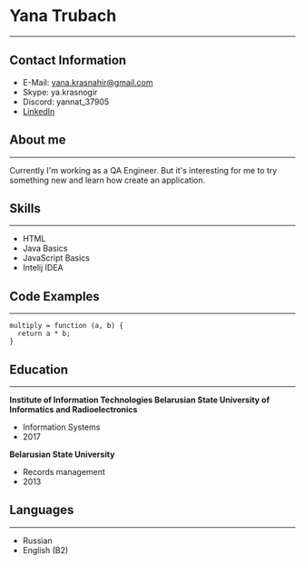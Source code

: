 # Yana Trubach
***
## Contact Information
- E-Mail: yana.krasnahir@gmail.com
- Skype: ya.krasnogir
-  Discord: yannat_37905
- [LinkedIn](https://www.linkedin.com/in/yana-trubach-633361271/)

## About me
***
Currently I'm working as a QA Engineer. But it's interesting for me to try something new and learn how create an application.

## Skills
***
- HTML
- Java Basics
- JavaScript Basics
- Intelij IDEA

## Code Examples
***
```
multiply = function (a, b) {
  return a * b;
}
```

## Education
***
**Institute of Information Technologies Belarusian State University of Informatics and Radioelectronics**
- Information Systems 
- 2017

**Belarusian State University**
- Records management  
- 2013

## Languages
***
- Russian
- English (B2)
